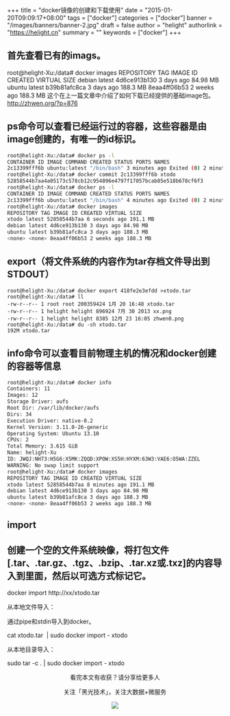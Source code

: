 +++
title = "docker镜像的创建和下载使用"
date = "2015-01-20T09:09:17+08:00"
tags = ["docker"]
categories = ["docker"]
banner = "/images/banners/banner-2.jpg"
draft = false
author = "helight"
authorlink = "https://helight.cn"
summary = ""
keywords = ["docker"]
+++

## 首先查看已有的imags。 
root@helight-Xu:/data# docker images
REPOSITORY TAG IMAGE ID CREATED VIRTUAL SIZE
debian latest 4d6ce913b130 3 days ago 84.98 MB
ubuntu latest b39b81afc8ca 3 days ago 188.3 MB
<none> <none> 8eaa4ff06b53 2 weeks ago 188.3 MB
这个在上一篇文章中介绍了如何下载已经提供的基础image包。<a href="http://zhwen.org/?p=876" target="_blank">http://zhwen.org/?p=876</a>
<!--more-->
## ps命令可以查看已经运行过的容器，这些容器是由image创建的，有唯一的id标识。
```sh
root@helight-Xu:/data# docker ps -l
CONTAINER ID IMAGE COMMAND CREATED STATUS PORTS NAMES
2c13399fff6b ubuntu:latest "/bin/bash" 3 minutes ago Exited (0) 2 minutes ago admiring_pike
root@helight-Xu:/data# docker commit 2c13399fff6b xtodo
52858544b7aa4a05173c578cb12c954896e4797f17057bcab85e518b678cf6f3
root@helight-Xu:/data# docker ps -l
CONTAINER ID IMAGE COMMAND CREATED STATUS PORTS NAMES
2c13399fff6b ubuntu:latest "/bin/bash" 4 minutes ago Exited (0) 2 minutes ago admiring_pike
root@helight-Xu:/data# docker images
REPOSITORY TAG IMAGE ID CREATED VIRTUAL SIZE
xtodo latest 52858544b7aa 6 seconds ago 191.1 MB
debian latest 4d6ce913b130 3 days ago 84.98 MB
ubuntu latest b39b81afc8ca 3 days ago 188.3 MB
<none> <none> 8eaa4ff06b53 2 weeks ago 188.3 MB
```
## export（将文件系统的内容作为tar存档文件导出到STDOUT）
```sg
root@helight-Xu:/data# docker export 418fe2e3efdd >xtodo.tar
root@helight-Xu:/data# ll
-rw-r--r-- 1 root root 200359424 1月 20 16:48 xtodo.tar
-rw-r--r-- 1 helight helight 896924 7月 30 2013 xx.png
-rw-r--r-- 1 helight helight 8385 12月 23 16:05 zhwen0.png
root@helight-Xu:/data# du -sh xtodo.tar
192M xtodo.tar
```
## info命令可以查看目前物理主机的情况和docker创建的容器等信息
```sh
root@helight-Xu:/data# docker info
Containers: 11
Images: 12
Storage Driver: aufs
Root Dir: /var/lib/docker/aufs
Dirs: 34
Execution Driver: native-0.2
Kernel Version: 3.11.0-26-generic
Operating System: Ubuntu 13.10
CPUs: 2
Total Memory: 3.615 GiB
Name: helight-Xu
ID: JWQJ:NH73:H5G6:X5MK:ZQQD:XPOW:XS5H:HYXM:63W3:VAE6:O5WA:ZZEL
WARNING: No swap limit support
root@helight-Xu:/data# docker images
REPOSITORY TAG IMAGE ID CREATED VIRTUAL SIZE
xtodo latest 52858544b7aa 8 minutes ago 191.1 MB
debian latest 4d6ce913b130 3 days ago 84.98 MB
ubuntu latest b39b81afc8ca 3 days ago 188.3 MB
<none> <none> 8eaa4ff06b53 2 weeks ago 188.3 MB
```

## import

## 创建一个空的文件系统映像，将打包文件[.tar、.tar.gz、.tgz、.bzip、.tar.xz或.txz]的内容导入到里面，然后以可选方式标记它。

docker import http://xx/xtodo.tar

从本地文件导入：

通过pipe和stdin导入到docker。

cat xtodo.tar  | sudo docker import - xtodo

从本地目录导入：

sudo tar -c . | sudo docker import - xtodo



<center>
看完本文有收获？请分享给更多人<br>

关注「黑光技术」，关注大数据+微服务<br>

![](/images/qrcode_helight_tech.jpg)
</center>
